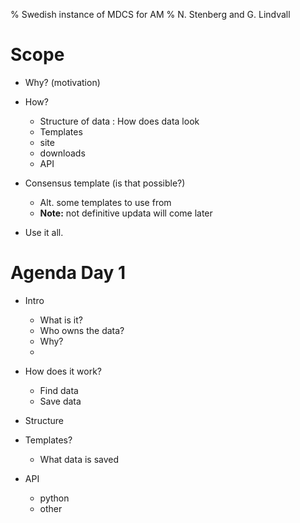 % Swedish instance of MDCS for AM
% N. Stenberg and G. Lindvall


# Scope

- Why? (motivation)
- How? 
	- Structure of data : How does data look
	- Templates
	- site
	- downloads
	- API
- Consensus template (is that possible?)
	- Alt. some templates to use from
	- **Note:** not definitive updata will come later

- Use it all.



# Agenda Day 1

<!-- Computers is a must -->
<!-- Everybody should think in advance on the amount of data and -->
<!-- the structure of it. Just to make it easier to make templates -->

- Intro
	- What is it?
	- Who owns the data?
	- Why?
	- 
- How does it work?
	- Find data
	- Save data

- Structure

- Templates?
	- What data is saved
	
- API
	- python
	- other
	
	

